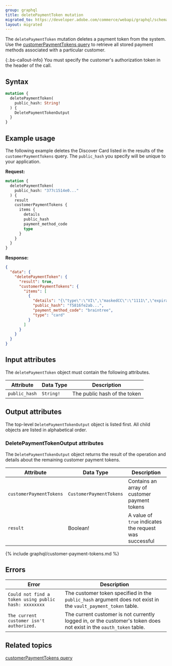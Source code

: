 ```yaml
---
group: graphql
title: deletePaymentToken mutation
migrated_to: https://developer.adobe.com/commerce/webapi/graphql/schema/checkout/mutations/delete-payment-token/
layout: migrated
---
```


The `deletePaymentToken` mutation deletes a payment token from the system. Use the [customerPaymentTokens query]({{page.baseurl}}/graphql/queries/customer-payment-tokens.html) to retrieve all stored payment methods associated with a particular customer.

{:.bs-callout-info}
You must specify the customer's authorization token in the header of the call.

## Syntax

```graphql
mutation {
  deletePaymentToken(
    public_hash: String!
  ) {
    DeletePaymentTokenOutput
  }
}
```

## Example usage

The following example deletes the Discover Card listed in the results of the `customerPaymentTokens` query. The `public_hash` you specify will be unique to your application.

**Request:**

```graphql
mutation {
  deletePaymentToken(
    public_hash: "377c1514e0..."
  ) {
    result
    customerPaymentTokens {
      items {
        details
        public_hash
        payment_method_code
        type
      }
    }
  }
}
```

**Response:**

```json
{
  "data": {
    "deletePaymentToken": {
      "result": true,
      "customerPaymentTokens": {
        "items": [
          {
            "details": "{\"type\":\"VI\",\"maskedCC\":\"1111\",\"expirationDate\":\"09\\/2022\"}",
            "public_hash": "f5816fe2ab...",
            "payment_method_code": "braintree",
            "type": "card"
          }
        ]
      }
    }
  }
}
```
## Input attributes

The `deletePaymentToken` object must contain the following attributes.

Attribute | Data Type | Description
--- | --- | ---
`public_hash` | `String!` | The public hash of the token

## Output attributes

The top-level `DeletePaymentTokenOutput` object is listed first. All child objects are listed in alphabetical order.

### DeletePaymentTokenOutput attributes

The `DeletePaymentTokenOutput` object returns the result of the operation and details about the remaining customer payment tokens.

Attribute | Data Type | Description
--- | --- | ---
`customerPaymentTokens` | `CustomerPaymentTokens` | Contains an array of customer payment tokens
`result` | Boolean! | A value of `true` indicates the request was successful

{% include graphql/customer-payment-tokens.md %}

## Errors

Error | Description
--- | ---
`Could not find a token using public hash: xxxxxxxx` | The customer token specified in the `public_hash` argument does not exist in the `vault_payment_token` table.
`The current customer isn't authorized.` | The current customer is not currently logged in, or the customer's token does not exist in the `oauth_token` table.

## Related topics

[customerPaymentTokens query]({{page.baseurl}}/graphql/queries/customer-payment-tokens.html)
